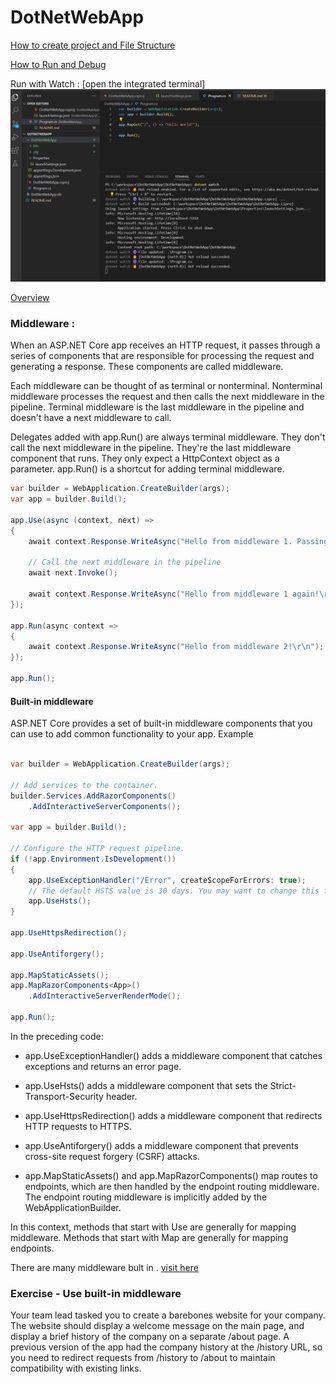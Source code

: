 # DotNetWebApp

[How to create project and File Structure](https://learn.microsoft.com/en-us/training/modules/build-your-first-aspnet-core-web-app/3-exercise-create-project?pivots=vscode)

[How to Run and Debug](https://learn.microsoft.com/en-us/training/modules/build-your-first-aspnet-core-web-app/4-exercise-run-project?pivots=vscode)

Run with Watch : [open the integrated terminal]
<img src="DotNetWebApp/image/ss1.png">

[Overview](https://learn.microsoft.com/en-us/training/modules/introduction-to-aspnet-core/3-how-aspnet-core-works)


### Middleware : 
When an ASP.NET Core app receives an HTTP request, it passes through a series of components that are responsible for processing the request and generating a response. These components are called middleware.

Each middleware can be thought of as terminal or nonterminal. Nonterminal middleware processes the request and then calls the next middleware in the pipeline. Terminal middleware is the last middleware in the pipeline and doesn't have a next middleware to call.

Delegates added with app.Run() are always terminal middleware. They don't call the next middleware in the pipeline. They're the last middleware component that runs. They only expect a HttpContext object as a parameter. app.Run() is a shortcut for adding terminal middleware.


```csharp
var builder = WebApplication.CreateBuilder(args);
var app = builder.Build();

app.Use(async (context, next) =>
{
    await context.Response.WriteAsync("Hello from middleware 1. Passing to the next middleware!\r\n");

    // Call the next middleware in the pipeline
    await next.Invoke();

    await context.Response.WriteAsync("Hello from middleware 1 again!\r\n");
});

app.Run(async context =>
{
    await context.Response.WriteAsync("Hello from middleware 2!\r\n");
});

app.Run();

```
#### Built-in middleware
ASP.NET Core provides a set of built-in middleware components that you can use to add common functionality to your app. Example

```csharp

var builder = WebApplication.CreateBuilder(args);

// Add services to the container.
builder.Services.AddRazorComponents()
    .AddInteractiveServerComponents();

var app = builder.Build();

// Configure the HTTP request pipeline.
if (!app.Environment.IsDevelopment())
{
    app.UseExceptionHandler("/Error", createScopeForErrors: true);
    // The default HSTS value is 30 days. You may want to change this for production scenarios, see https://aka.ms/aspnetcore-hsts.
    app.UseHsts();
}

app.UseHttpsRedirection();

app.UseAntiforgery();

app.MapStaticAssets();
app.MapRazorComponents<App>()
    .AddInteractiveServerRenderMode();

app.Run();
```

In the preceding code:

* app.UseExceptionHandler() adds a middleware component that catches exceptions and returns an error page.

* app.UseHsts() adds a middleware component that sets the Strict-Transport-Security header.

* app.UseHttpsRedirection() adds a middleware component that redirects HTTP requests to HTTPS.

* app.UseAntiforgery() adds a middleware component that prevents cross-site request forgery (CSRF) attacks.

* app.MapStaticAssets() and app.MapRazorComponents<App>() map routes to endpoints, which are then handled by the endpoint routing middleware. The endpoint routing middleware is implicitly added by the WebApplicationBuilder.

In this context, methods that start with Use are generally for mapping middleware. Methods that start with Map are generally for mapping endpoints.

There are many middleware bult in . [visit here](https://learn.microsoft.com/en-us/aspnet/core/fundamentals/middleware/?view=aspnetcore-8.0&preserve-view=true)


### Exercise - Use built-in middleware

Your team lead tasked you to create a barebones website for your company. The website should display a welcome message on the main page, and display a brief history of the company on a separate /about page. A previous version of the app had the company history at the /history URL, so you need to redirect requests from /history to /about to maintain compatibility with existing links.

